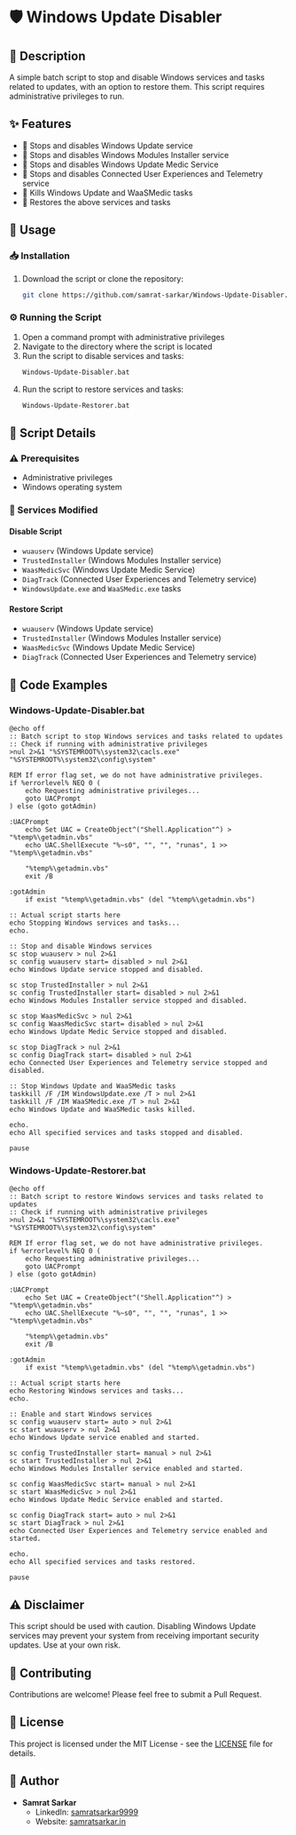 # 🛡️ Windows Update Disabler

## 📝 Description
A simple batch script to stop and disable Windows services and tasks related to updates, with an option to restore them. This script requires administrative privileges to run.

## ✨ Features
- 🛑 Stops and disables Windows Update service
- 🛑 Stops and disables Windows Modules Installer service
- 🛑 Stops and disables Windows Update Medic Service
- 🛑 Stops and disables Connected User Experiences and Telemetry service
- 🛑 Kills Windows Update and WaaSMedic tasks
- 🔄 Restores the above services and tasks

## 🚀 Usage

### 📥 Installation
1. Download the script or clone the repository:
   ```bash
   git clone https://github.com/samrat-sarkar/Windows-Update-Disabler.git
   ```

### ⚙️ Running the Script
1. Open a command prompt with administrative privileges
2. Navigate to the directory where the script is located
3. Run the script to disable services and tasks:
   ```bash
   Windows-Update-Disabler.bat
   ```
4. Run the script to restore services and tasks:
   ```bash
   Windows-Update-Restorer.bat
   ```

## 🔧 Script Details

### ⚠️ Prerequisites
- Administrative privileges
- Windows operating system

### 🔄 Services Modified

#### Disable Script
- `wuauserv` (Windows Update service)
- `TrustedInstaller` (Windows Modules Installer service)
- `WaasMedicSvc` (Windows Update Medic Service)
- `DiagTrack` (Connected User Experiences and Telemetry service)
- `WindowsUpdate.exe` and `WaaSMedic.exe` tasks

#### Restore Script
- `wuauserv` (Windows Update service)
- `TrustedInstaller` (Windows Modules Installer service)
- `WaasMedicSvc` (Windows Update Medic Service)
- `DiagTrack` (Connected User Experiences and Telemetry service)

## 📄 Code Examples

### Windows-Update-Disabler.bat
```batch
@echo off
:: Batch script to stop Windows services and tasks related to updates
:: Check if running with administrative privileges
>nul 2>&1 "%SYSTEMROOT%\system32\cacls.exe" "%SYSTEMROOT%\system32\config\system"

REM If error flag set, we do not have administrative privileges.
if %errorlevel% NEQ 0 (
    echo Requesting administrative privileges...
    goto UACPrompt
) else (goto gotAdmin)

:UACPrompt
    echo Set UAC = CreateObject^("Shell.Application"^) > "%temp%\getadmin.vbs"
    echo UAC.ShellExecute "%~s0", "", "", "runas", 1 >> "%temp%\getadmin.vbs"

    "%temp%\getadmin.vbs"
    exit /B

:gotAdmin
    if exist "%temp%\getadmin.vbs" (del "%temp%\getadmin.vbs")

:: Actual script starts here
echo Stopping Windows services and tasks...
echo.

:: Stop and disable Windows services
sc stop wuauserv > nul 2>&1
sc config wuauserv start= disabled > nul 2>&1
echo Windows Update service stopped and disabled.

sc stop TrustedInstaller > nul 2>&1
sc config TrustedInstaller start= disabled > nul 2>&1
echo Windows Modules Installer service stopped and disabled.

sc stop WaasMedicSvc > nul 2>&1
sc config WaasMedicSvc start= disabled > nul 2>&1
echo Windows Update Medic Service stopped and disabled.

sc stop DiagTrack > nul 2>&1
sc config DiagTrack start= disabled > nul 2>&1
echo Connected User Experiences and Telemetry service stopped and disabled.

:: Stop Windows Update and WaaSMedic tasks
taskkill /F /IM WindowsUpdate.exe /T > nul 2>&1
taskkill /F /IM WaaSMedic.exe /T > nul 2>&1
echo Windows Update and WaaSMedic tasks killed.

echo.
echo All specified services and tasks stopped and disabled.

pause
```

### Windows-Update-Restorer.bat
```batch
@echo off
:: Batch script to restore Windows services and tasks related to updates
:: Check if running with administrative privileges
>nul 2>&1 "%SYSTEMROOT%\system32\cacls.exe" "%SYSTEMROOT%\system32\config\system"

REM If error flag set, we do not have administrative privileges.
if %errorlevel% NEQ 0 (
    echo Requesting administrative privileges...
    goto UACPrompt
) else (goto gotAdmin)

:UACPrompt
    echo Set UAC = CreateObject^("Shell.Application"^) > "%temp%\getadmin.vbs"
    echo UAC.ShellExecute "%~s0", "", "", "runas", 1 >> "%temp%\getadmin.vbs"

    "%temp%\getadmin.vbs"
    exit /B

:gotAdmin
    if exist "%temp%\getadmin.vbs" (del "%temp%\getadmin.vbs")

:: Actual script starts here
echo Restoring Windows services and tasks...
echo.

:: Enable and start Windows services
sc config wuauserv start= auto > nul 2>&1
sc start wuauserv > nul 2>&1
echo Windows Update service enabled and started.

sc config TrustedInstaller start= manual > nul 2>&1
sc start TrustedInstaller > nul 2>&1
echo Windows Modules Installer service enabled and started.

sc config WaasMedicSvc start= manual > nul 2>&1
sc start WaasMedicSvc > nul 2>&1
echo Windows Update Medic Service enabled and started.

sc config DiagTrack start= auto > nul 2>&1
sc start DiagTrack > nul 2>&1
echo Connected User Experiences and Telemetry service enabled and started.

echo.
echo All specified services and tasks restored.

pause
```

## ⚠️ Disclaimer
This script should be used with caution. Disabling Windows Update services may prevent your system from receiving important security updates. Use at your own risk.

## 🤝 Contributing
Contributions are welcome! Please feel free to submit a Pull Request.

## 📄 License
This project is licensed under the MIT License - see the [LICENSE](LICENSE) file for details.

## 👤 Author
- **Samrat Sarkar**
  - LinkedIn: [samratsarkar9999](https://www.linkedin.com/in/samratsarkar9999/)
  - Website: [samratsarkar.in](https://samratsarkar.in/)
